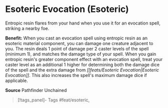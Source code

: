 ﻿---
cssclass: [feats]

---
# Esoteric Evocation (Esoteric)

Entropic resin flares from your hand when you use it for an evocation spell, striking a nearby foe.

**Benefit:** When you cast an evocation spell using entropic resin as an esoteric material component, you can damage one creature adjacent to you. The resin deals 1 point of damage per 2 caster levels of the spell (minimum 1), and matches the damage type of your spell. When you gain entropic resin's greater component effect with an evocation spell, treat your caster level as an additional 1 higher for determining both the damage dice of the spell and the extra damage from _[[feats/Esoteric Evocation|Esoteric Evocation]]_. This also increases the spell's maximum damage dice if applicable.

**Source** Pathfinder Unchained
>[!tags_panel]- Tags
> #feat/esoteric, 